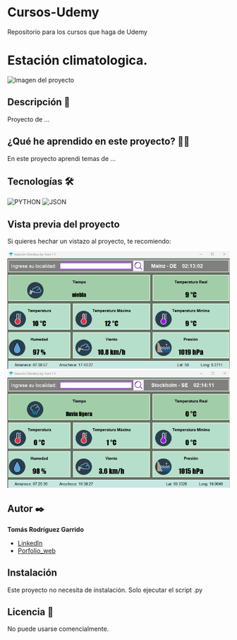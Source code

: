 # Cursos-Udemy
Repositorio para los cursos que haga de Udemy

# Estación climatologica.
![Imagen del proyecto](C:\Users\Usuario\repositorios\Cursos-Udemy\cursos.jpg)

## Descripción 📑

Proyecto de ...

## ¿Qué he aprendido en este proyecto? 🙇🏻 

En este proyecto aprendi temas de ...

## Tecnologías 🛠
<!-- Iconos sacados de: https://github.com/hendrasob/badges/blob/master/README.md y https://github.com/alexandresanlim/Badges4-README.md-Profile -->
![PYTHON](https://img.shields.io/badge/Python-FFD43B?style=for-the-badge&logo=python&logoColor=blue)
![JSON](https://img.shields.io/badge/json-5E5C5C?style=for-the-badge&logo=json&logoColor=white)

## Vista previa del proyecto
Si quieres hechar un vistazo al proyecto, te recomiendo:

![Captura del proyecto](https://github.com/TomRG20/Estacion-Climatologica/blob/master/estacion%20climatica2.png)
![Captura del proyecto](https://github.com/TomRG20/Estacion-Climatologica/blob/master/estacion%20climatica3.png)

## Autor ✒️
**Tomás Rodríguez Garrido**

* [LinkedIn](https://www.linkedin.com/in/tomas86/)
* [Porfolio_web](https://beacons.ai/tomyrod86)

## Instalación 
Este proyecto no necesita de instalación. Solo ejecutar el script .py
  
## Licencia 📄
No puede usarse comencialmente.
